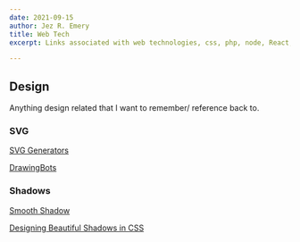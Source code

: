 ```yaml
---
date: 2021-09-15
author: Jez R. Emery
title: Web Tech
excerpt: Links associated with web technologies, css, php, node, React, etc...

---
```

## Design

Anything design related that I want to remember/ reference back to.

### SVG

[SVG Generators](https://www.smashingmagazine.com/2021/03/svg-generators/ "https://www.smashingmagazine.com/2021/03/svg-generators/")

[DrawingBots](https://drawingbots.net/knowledge/tools "https://drawingbots.net/knowledge/tools")

### Shadows

[Smooth Shadow](https://shadows.brumm.af/ "https://shadows.brumm.af/")

[Designing Beautiful Shadows in CSS](https://www.joshwcomeau.com/css/designing-shadows/ "https://www.joshwcomeau.com/css/designing-shadows/")
